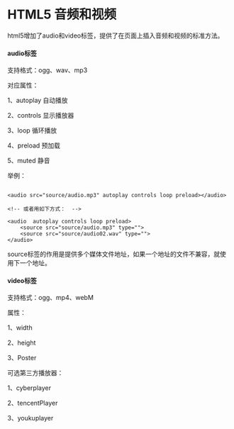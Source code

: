 # HTML5 音频和视频


html5增加了audio和video标签，提供了在页面上插入音频和视频的标准方法。

#### audio标签

  
支持格式：ogg、wav、mp3

对应属性：

1、autoplay 自动播放

2、controls 显示播放器

3、loop 循环播放

4、preload 预加载

5、muted 静音

举例：

```

<audio src="source/audio.mp3" autoplay controls loop preload></audio>

<!-- 或者用如下方式：  -->

<audio  autoplay controls loop preload>
    <source src="source/audio.mp3" type="">
    <source src="source/audio02.wav" type="">
</audio>
```


source标签的作用是提供多个媒体文件地址，如果一个地址的文件不兼容，就使用下一个地址。

#### video标签 

支持格式：ogg、mp4、webM

属性：

1、width

2、height

3、Poster


可选第三方播放器：

1、cyberplayer

2、tencentPlayer

3、youkuplayer


